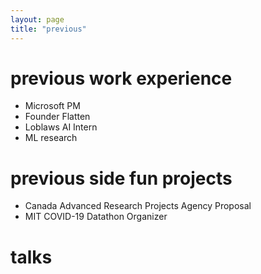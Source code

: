 ```yaml
---
layout: page
title: "previous"
---
```


# previous work experience

- Microsoft PM 
- Founder Flatten
- Loblaws AI Intern
- ML research

# previous side fun projects

- Canada Advanced Research Projects Agency Proposal 
- MIT COVID-19 Datathon Organizer

# talks 

